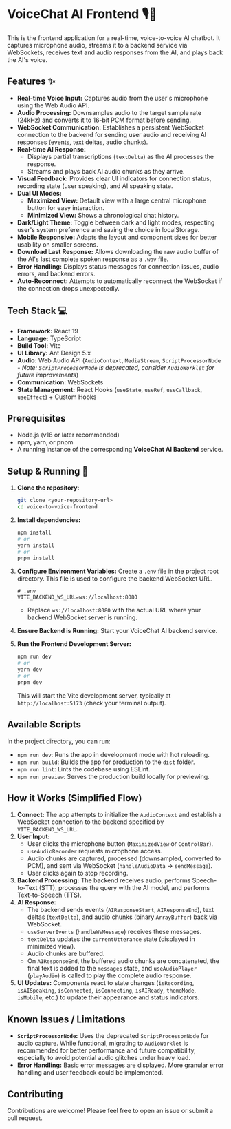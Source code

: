 # VoiceChat AI Frontend 🎙️💬

This is the frontend application for a real-time, voice-to-voice AI chatbot. It captures microphone audio, streams it to a backend service via WebSockets, receives text and audio responses from the AI, and plays back the AI's voice.

## Features ✨

- **Real-time Voice Input:** Captures audio from the user's microphone using the Web Audio API.
- **Audio Processing:** Downsamples audio to the target sample rate (24kHz) and converts it to 16-bit PCM format before sending.
- **WebSocket Communication:** Establishes a persistent WebSocket connection to the backend for sending user audio and receiving AI responses (events, text deltas, audio chunks).
- **Real-time AI Response:**
  - Displays partial transcriptions (`textDelta`) as the AI processes the response.
  - Streams and plays back AI audio chunks as they arrive.
- **Visual Feedback:** Provides clear UI indicators for connection status, recording state (user speaking), and AI speaking state.
- **Dual UI Modes:**
  - **Maximized View:** Default view with a large central microphone button for easy interaction.
  - **Minimized View:** Shows a chronological chat history.
- **Dark/Light Theme:** Toggle between dark and light modes, respecting user's system preference and saving the choice in localStorage.
- **Mobile Responsive:** Adapts the layout and component sizes for better usability on smaller screens.
- **Download Last Response:** Allows downloading the raw audio buffer of the AI's last complete spoken response as a `.wav` file.
- **Error Handling:** Displays status messages for connection issues, audio errors, and backend errors.
- **Auto-Reconnect:** Attempts to automatically reconnect the WebSocket if the connection drops unexpectedly.

## Tech Stack 💻

- **Framework:** React 19
- **Language:** TypeScript
- **Build Tool:** Vite
- **UI Library:** Ant Design 5.x
- **Audio:** Web Audio API (`AudioContext`, `MediaStream`, `ScriptProcessorNode` - _Note: `ScriptProcessorNode` is deprecated, consider `AudioWorklet` for future improvements_)
- **Communication:** WebSockets
- **State Management:** React Hooks (`useState`, `useRef`, `useCallback`, `useEffect`) + Custom Hooks

## Prerequisites

- Node.js (v18 or later recommended)
- npm, yarn, or pnpm
- A running instance of the corresponding **VoiceChat AI Backend** service.

## Setup & Running 🚀

1.  **Clone the repository:**

    ```bash
    git clone <your-repository-url>
    cd voice-to-voice-frontend
    ```

2.  **Install dependencies:**

    ```bash
    npm install
    # or
    yarn install
    # or
    pnpm install
    ```

3.  **Configure Environment Variables:**
    Create a `.env` file in the project root directory. This file is used to configure the backend WebSocket URL.

    ```dotenv
    # .env
    VITE_BACKEND_WS_URL=ws://localhost:8080
    ```

    - Replace `ws://localhost:8080` with the actual URL where your backend WebSocket server is running.

4.  **Ensure Backend is Running:** Start your VoiceChat AI backend service.

5.  **Run the Frontend Development Server:**
    ```bash
    npm run dev
    # or
    yarn dev
    # or
    pnpm dev
    ```
    This will start the Vite development server, typically at `http://localhost:5173` (check your terminal output).

## Available Scripts

In the project directory, you can run:

- `npm run dev`: Runs the app in development mode with hot reloading.
- `npm run build`: Builds the app for production to the `dist` folder.
- `npm run lint`: Lints the codebase using ESLint.
- `npm run preview`: Serves the production build locally for previewing.

## How it Works (Simplified Flow)

1.  **Connect:** The app attempts to initialize the `AudioContext` and establish a WebSocket connection to the backend specified by `VITE_BACKEND_WS_URL`.
2.  **User Input:**
    - User clicks the microphone button (`MaximizedView` or `ControlBar`).
    - `useAudioRecorder` requests microphone access.
    - Audio chunks are captured, processed (downsampled, converted to PCM), and sent via WebSocket (`handleAudioData` -> `sendMessage`).
    - User clicks again to stop recording.
3.  **Backend Processing:** The backend receives audio, performs Speech-to-Text (STT), processes the query with the AI model, and performs Text-to-Speech (TTS).
4.  **AI Response:**
    - The backend sends events (`AIResponseStart`, `AIResponseEnd`), text deltas (`textDelta`), and audio chunks (binary `ArrayBuffer`) back via WebSocket.
    - `useServerEvents` (`handleWsMessage`) receives these messages.
    - `textDelta` updates the `currentUtterance` state (displayed in minimized view).
    - Audio chunks are buffered.
    - On `AIResponseEnd`, the buffered audio chunks are concatenated, the final text is added to the `messages` state, and `useAudioPlayer` (`playAudio`) is called to play the complete audio response.
5.  **UI Updates:** Components react to state changes (`isRecording`, `isAISpeaking`, `isConnected`, `isConnecting`, `isAIReady`, `themeMode`, `isMobile`, etc.) to update their appearance and status indicators.

## Known Issues / Limitations

- **`ScriptProcessorNode`:** Uses the deprecated `ScriptProcessorNode` for audio capture. While functional, migrating to `AudioWorklet` is recommended for better performance and future compatibility, especially to avoid potential audio glitches under heavy load.
- **Error Handling:** Basic error messages are displayed. More granular error handling and user feedback could be implemented.

## Contributing

Contributions are welcome! Please feel free to open an issue or submit a pull request.
